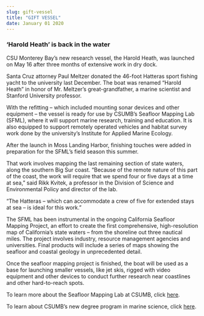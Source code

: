```yaml
---
slug: gift-vessel
title: "GIFT VESSEL"
date: January 01 2020
---
```


 
<h3>‘Harold Heath’ is back in the water</h3>
<p>
  CSU Monterey Bay’s new research vessel, the Harold Heath, was launched on May
  16 after three months of extensive work in dry dock.
</p>
<p>
  Santa Cruz attorney Paul Meltzer donated the 46-foot Hatteras sport fishing
  yacht to the university last December. The boat was renamed “Harold Heath” in
  honor of Mr. Meltzer’s great-grandfather, a marine scientist and Stanford
  University professor.
</p>
<p>
  With the refitting – which included mounting sonar devices and other equipment
  – the vessel is ready for use by CSUMB’s Seafloor Mapping Lab (SFML), where it
  will support marine research, training and education. It is also equipped to
  support remotely operated vehicles and habitat survey work done by the
  university’s Institute for Applied Marine Ecology.
</p>
<p>
  After the launch in Moss Landing Harbor, finishing touches were added in
  preparation for the SFML’s field season this summer.
</p>
<p>
  That work involves mapping the last remaining section of state waters, along
  the southern Big Sur coast. “Because of the remote nature of this part of the
  coast, the work will require that we spend four or five days at a time at
  sea,” said Rikk Kvitek, a professor in the Division of Science and
  Environmental Policy and director of the lab.
</p>
<p>
  “The Hatteras – which can accommodate a crew of five for extended stays at sea
  – is ideal for this work.”
</p>
<p>
  The SFML has been instrumental in the ongoing California Seafloor Mapping
  Project, an effort to create the first comprehensive, high-resolution map of
  California’s state waters – from the shoreline out three nautical miles. The
  project involves industry, resource management agencies and universities.
  Final products will include a series of maps showing the seafloor and coastal
  geology in unprecedented detail.
</p>
<p>
  Once the seafloor mapping project is finished, the boat will be used as a base
  for launching smaller vessels, like jet skis, rigged with video equipment and
  other devices to conduct further research near coastlines and other
  hard-to-reach spots.
</p>
<p>
  To learn more about the Seafloor Mapping Lab at CSUMB, click
  <a href="https://seafloor.csumb.edu/">here</a>.
</p>
<p>
  To learn about CSUMB’s new degree program in marine science, click
  <a
    href="https://news.csumb.edu/news/2010/sep/22/new-marine-science-bs-awaits-approval"
    >here</a
  >.
</p>
 
